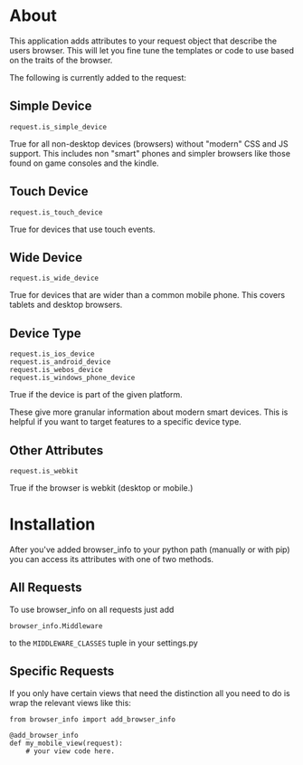 About
=====

This application adds attributes to your request object that describe the users browser. This will let you fine tune the templates or code to use based on the traits of the browser.

The following is currently added to the request:

Simple Device
-------------

	request.is_simple_device

True for all non-desktop devices (browsers) without "modern" CSS and JS support. This includes non "smart" phones and simpler browsers like those found on game consoles and the kindle.

Touch Device
------------

	request.is_touch_device

True for devices that use touch events.

Wide Device
-----------

	request.is_wide_device

True for devices that are wider than a common mobile phone. This covers tablets and desktop browsers.

Device Type
-----------

	request.is_ios_device
	request.is_android_device
	request.is_webos_device
	request.is_windows_phone_device

True if the device is part of the given platform.

These give more granular information about modern smart devices. This is helpful if you want to target features to a specific device type.

Other Attributes
----------------

	request.is_webkit

True if the browser is webkit (desktop or mobile.)

Installation
============

After you've added browser_info to your python path (manually or with pip) you can access its attributes with one of two methods.

All Requests
------------

To use browser_info on all requests just add

	browser_info.Middleware

to the `MIDDLEWARE_CLASSES` tuple in your settings.py

Specific Requests
-----------------

If you only have certain views that need the distinction all you need to do is wrap the relevant views like this:

	from browser_info import add_browser_info

	@add_browser_info
	def my_mobile_view(request):
		# your view code here.